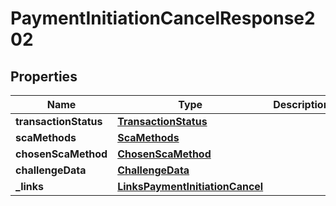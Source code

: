 # PaymentInitiationCancelResponse202

## Properties
Name | Type | Description | Notes
------------ | ------------- | ------------- | -------------
**transactionStatus** | [**TransactionStatus**](TransactionStatus.md) |  | 
**scaMethods** | [**ScaMethods**](ScaMethods.md) |  |  [optional]
**chosenScaMethod** | [**ChosenScaMethod**](ChosenScaMethod.md) |  |  [optional]
**challengeData** | [**ChallengeData**](ChallengeData.md) |  |  [optional]
**_links** | [**LinksPaymentInitiationCancel**](LinksPaymentInitiationCancel.md) |  |  [optional]
